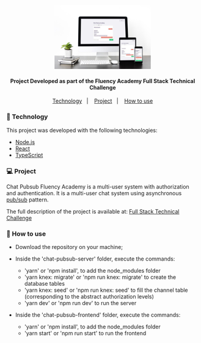 <p align="center">
    <img alt="Chat Pubsub" title="#chat-pubsub" src=".github/chat-pubsub.jpg" width="50%" />
</p>

<h4 align="center">
  Project Developed as part of the Fluency Academy Full Stack Technical Challenge
</h4>

<p align="center">
  <a href="#-technology">Technology</a>&nbsp;&nbsp;&nbsp;|&nbsp;&nbsp;&nbsp;
  <a href="#-project">Project</a>&nbsp;&nbsp;&nbsp;|&nbsp;&nbsp;&nbsp;
  <a href="#-how-to-use">How to use</a>
</p>

### 🚀 Technology

This project was developed with the following technologies:

- [Node.js](https://nodejs.org/en/)
- [React](https://reactjs.org)
- [TypeScript](https://www.typescriptlang.org/)

### 💻 Project

Chat Pubsub Fluency Academy is a multi-user system with authorization and authentication. It is a multi-user chat system using asynchronous [pub/sub](https://en.wikipedia.org/wiki/Publish%E2%80%93subscribe_pattern) pattern.

The full description of the project is available at: [Full Stack Technical Challenge](https://www.notion.so/Full-Stack-Backend-Frontend-5477ce83b51b4a44bd9528c50b48ed49)

### 🤔 How to use

- Download the repository on your machine;

- Inside the 'chat-pubsub-server' folder, execute the commands:

  - 'yarn' or 'npm install', to add the node_modules folder
  - 'yarn knex: migrate' or 'npm run knex: migrate' to create the database tables
  - 'yarn knex: seed' or 'npm run knex: seed' to fill the channel table (corresponding to the abstract authorization levels)
  - 'yarn dev' or 'npm run dev' to run the server

- Inside the 'chat-pubsub-frontend' folder, execute the commands:
  - 'yarn' or 'npm install', to add the node_modules folder
  - 'yarn start' or 'npm run start' to run the frontend
